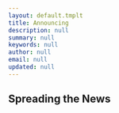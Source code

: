 ```yaml
---
layout: default.tmplt
title: Announcing
description: null
summary: null
keywords: null
author: null
email: null
updated: null
---
```


## Spreading the News

